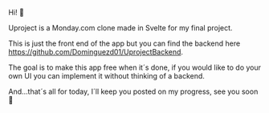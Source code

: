 Hi! 👋

Uproject is a Monday.com clone made in Svelte for my final project.

This is just the front end of the app but you can find the backend here https://github.com/Dominguezd01/UprojectBackend.

The goal is to make this app free when it´s done, if you would like to do your own UI you can implement it without thinking of a backend.

And...that´s all for today, I´ll keep you posted on my progress, see you soon 🫡

